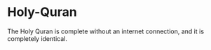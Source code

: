 # Holy-Quran
The Holy Quran is complete without an internet connection, and it is completely identical.
